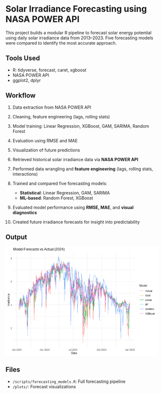 # Solar Irradiance Forecasting using NASA POWER API

This project builds a modular R pipeline to forecast solar energy potential using daily solar irradiance data from 2013–2023. Five forecasting models were compared to identify the most accurate approach.

##  Tools Used
- R: tidyverse, forecast, caret, xgboost
- NASA POWER API
- ggplot2, dplyr

## Workflow
1. Data extraction from NASA POWER API
2. Cleaning, feature engineering (lags, rolling stats)
3. Model training: Linear Regression, XGBoost, GAM, SARIMA, Random Forest
4. Evaluation using RMSE and MAE
5. Visualization of future predictions

1. Retrieved historical solar irradiance data via **NASA POWER API**  
2. Performed data wrangling and **feature engineering** (lags, rolling stats, interactions)  
3. Trained and compared five forecasting models:  
   - **Statistical**: Linear Regression, GAM, SARIMA  
   - **ML-based**: Random Forest, XGBoost  
4. Evaluated model performance using **RMSE, MAE**, and **visual diagnostics**  
5. Created future irradiance forecasts for insight into predictability

## Output
![Forecast](forecast.png)

## Files
- `/scripts/forecasting_models.R`: Full forecasting pipeline
- `/plots/`: Forecast visualizations
